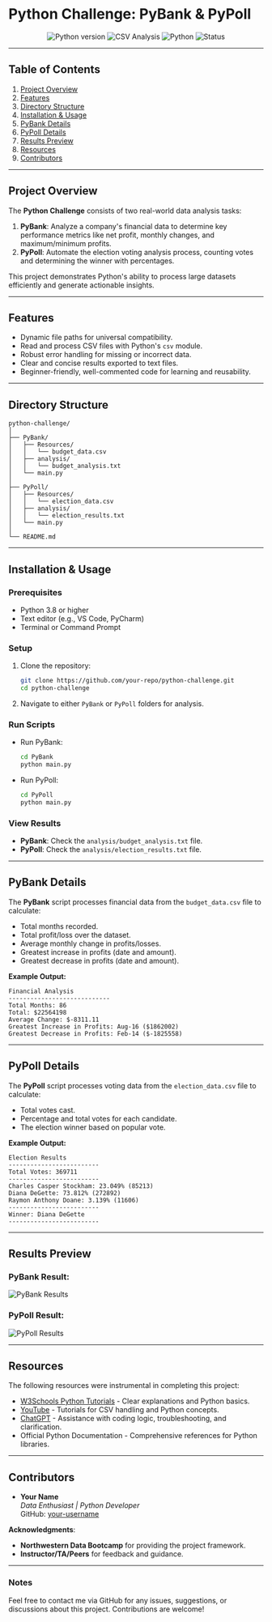 
# **Python Challenge: PyBank & PyPoll**

<p align="center">
  <img src="https://img.shields.io/badge/Python-v3.8%2B-blue" alt="Python version"/>
  <img src="https://img.shields.io/badge/CSV-File%20Analysis-orange" alt="CSV Analysis"/>
  <img src="https://img.shields.io/github/languages/top/Python" alt="Python"/>
  <img src="https://img.shields.io/badge/Status-Completed-success" alt="Status"/>
</p>

---

## **Table of Contents**
1. [Project Overview](#project-overview)
2. [Features](#features)
3. [Directory Structure](#directory-structure)
4. [Installation & Usage](#installation--usage)
5. [PyBank Details](#pybank-details)
6. [PyPoll Details](#pypoll-details)
7. [Results Preview](#results-preview)
8. [Resources](#resources)
9. [Contributors](#contributors)

---

## **Project Overview**
The **Python Challenge** consists of two real-world data analysis tasks:
1. **PyBank**: Analyze a company's financial data to determine key performance metrics like net profit, monthly changes, and maximum/minimum profits.
2. **PyPoll**: Automate the election voting analysis process, counting votes and determining the winner with percentages.

This project demonstrates Python's ability to process large datasets efficiently and generate actionable insights.

---

## **Features**
- Dynamic file paths for universal compatibility.
- Read and process CSV files with Python's `csv` module.
- Robust error handling for missing or incorrect data.
- Clear and concise results exported to text files.
- Beginner-friendly, well-commented code for learning and reusability.

---

## **Directory Structure**
```
python-challenge/
│
├── PyBank/
│   ├── Resources/
│   │   └── budget_data.csv
│   ├── analysis/
│   │   └── budget_analysis.txt
│   └── main.py
│
├── PyPoll/
│   ├── Resources/
│   │   └── election_data.csv
│   ├── analysis/
│   │   └── election_results.txt
│   └── main.py
│
└── README.md
```

---

## **Installation & Usage**
### **Prerequisites**
- Python 3.8 or higher
- Text editor (e.g., VS Code, PyCharm)
- Terminal or Command Prompt

### **Setup**
1. Clone the repository:
   ```bash
   git clone https://github.com/your-repo/python-challenge.git
   cd python-challenge
   ```

2. Navigate to either `PyBank` or `PyPoll` folders for analysis.

### **Run Scripts**
- Run PyBank:
  ```bash
  cd PyBank
  python main.py
  ```
- Run PyPoll:
  ```bash
  cd PyPoll
  python main.py
  ```

### **View Results**
- **PyBank**: Check the `analysis/budget_analysis.txt` file.
- **PyPoll**: Check the `analysis/election_results.txt` file.

---

## **PyBank Details**
The **PyBank** script processes financial data from the `budget_data.csv` file to calculate:
- Total months recorded.
- Total profit/loss over the dataset.
- Average monthly change in profits/losses.
- Greatest increase in profits (date and amount).
- Greatest decrease in profits (date and amount).

**Example Output:**
```
Financial Analysis
----------------------------
Total Months: 86
Total: $22564198
Average Change: $-8311.11
Greatest Increase in Profits: Aug-16 ($1862002)
Greatest Decrease in Profits: Feb-14 ($-1825558)
```

---

## **PyPoll Details**
The **PyPoll** script processes voting data from the `election_data.csv` file to calculate:
- Total votes cast.
- Percentage and total votes for each candidate.
- The election winner based on popular vote.

**Example Output:**
```
Election Results
-------------------------
Total Votes: 369711
-------------------------
Charles Casper Stockham: 23.049% (85213)
Diana DeGette: 73.812% (272892)
Raymon Anthony Doane: 3.139% (11606)
-------------------------
Winner: Diana DeGette
-------------------------
```

---

## **Results Preview**

### **PyBank Result:**
![PyBank Results](https://via.placeholder.com/800x200.png?text=PyBank+Results)

### **PyPoll Result:**
![PyPoll Results](https://via.placeholder.com/800x200.png?text=PyPoll+Results)

---

## **Resources**
The following resources were instrumental in completing this project:
- [W3Schools Python Tutorials](https://www.w3schools.com/python/) - Clear explanations and Python basics.
- [YouTube](https://www.youtube.com/) - Tutorials for CSV handling and Python concepts.
- [ChatGPT](https://chat.openai.com/) - Assistance with coding logic, troubleshooting, and clarification.
- Official Python Documentation - Comprehensive references for Python libraries.

---

## **Contributors**
- **Your Name**  
  _Data Enthusiast | Python Developer_  
  GitHub: [your-username](https://github.com/your-username)  

**Acknowledgments**:
- **Northwestern Data Bootcamp** for providing the project framework.
- **Instructor/TA/Peers** for feedback and guidance.

---

### **Notes**
Feel free to contact me via GitHub for any issues, suggestions, or discussions about this project. Contributions are welcome!

